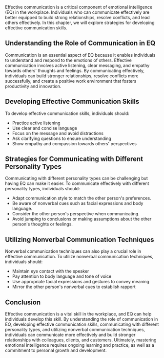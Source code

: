 
Effective communication is a critical component of emotional intelligence (EQ) in the workplace. Individuals who can communicate effectively are better equipped to build strong relationships, resolve conflicts, and lead others effectively. In this chapter, we will explore strategies for developing effective communication skills.

Understanding the Role of Communication in EQ
---------------------------------------------

Communication is an essential aspect of EQ because it enables individuals to understand and respond to the emotions of others. Effective communication involves active listening, clear messaging, and empathy towards others' thoughts and feelings. By communicating effectively, individuals can build stronger relationships, resolve conflicts more successfully, and create a positive work environment that fosters productivity and innovation.

Developing Effective Communication Skills
-----------------------------------------

To develop effective communication skills, individuals should:

* Practice active listening
* Use clear and concise language
* Focus on the message and avoid distractions
* Ask clarifying questions to ensure understanding
* Show empathy and compassion towards others' perspectives

Strategies for Communicating with Different Personality Types
-------------------------------------------------------------

Communicating with different personality types can be challenging but having EQ can make it easier. To communicate effectively with different personality types, individuals should:

* Adapt communication style to match the other person's preferences.
* Be aware of nonverbal cues such as facial expressions and body language.
* Consider the other person's perspective when communicating.
* Avoid jumping to conclusions or making assumptions about the other person's thoughts or feelings.

Utilizing Nonverbal Communication Techniques
--------------------------------------------

Nonverbal communication techniques can also play a crucial role in effective communication. To utilize nonverbal communication techniques, individuals should:

* Maintain eye contact with the speaker
* Pay attention to body language and tone of voice
* Use appropriate facial expressions and gestures to convey meaning
* Mirror the other person's nonverbal cues to establish rapport

Conclusion
----------

Effective communication is a vital skill in the workplace, and EQ can help individuals develop this skill. By understanding the role of communication in EQ, developing effective communication skills, communicating with different personality types, and utilizing nonverbal communication techniques, individuals can communicate more effectively and build stronger relationships with colleagues, clients, and customers. Ultimately, mastering emotional intelligence requires ongoing learning and practice, as well as a commitment to personal growth and development.
